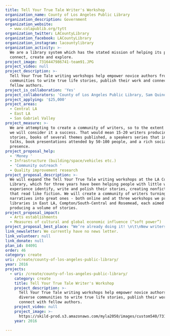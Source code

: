 ```yaml
---
title: Tell Your True Tale Writer's Workshop
organization_name: County of Los Angeles Public Library
organization_description: Government
organization_website:
  - www.colapublib.org/tytt
organization_twitter: LACountyLibrary
organization_facebook: LACountyLibrary
organization_instagram: lacountylibrary
organization_activity: >-
  We are a library system which has the stated mission of helping its patrons
  connect, create and explore.
project_image: 7316447986741-team91.JPG
project_video: null
project_description: >-
  Tell Your True Tale writing workshops help empower novice authors from diverse
  communities to write true life stories, publish their work and connect with
  fellow authors.
project_is_collaboration: 'Yes'
project_collaborators: 'County of Los Angeles Public Library, Sam Quinones author, journalist, editor'
project_applying: '$25,000'
project_areas:
  - Central LA
  - East LA
  - San Gabriel Valley
project_measure: >-
  We are attempting to create a community of writers, so to the extent we do so
  we will consider it a success. That would mean 15-20 writers producing
  stories, books of several themes published, a speakers series that includes
  talks, book presentations attended by 50-100 people, and a rich social media
  presence.
project_proposal_help:
  - 'Money '
  - Infrastructure (building/space/vehicles etc.)
  - 'Community outreach '
  - Quality improvement research
project_proposal_description: >-
  We will expand the Tell Your True Tale writing workshops at the LA County
  Library, which for three years have been helping people with little writing
  experience identify, write and polish their stories, creating nonfiction tales
  that read like fiction. We will create a community of writers turning good
  narratives into great ones - both online and at three workshops we propose at
  libraries in East LA, Compton/South-Central and Rosemead, each aimed at
  producing a volume of stories.
project_proposal_impact:
  - Arts establishments
  - Measures of cultural and global economic influence (“soft power”)
project_proposal_best_place: "We’re already doing it! \n\t\nNew writers are making connections, sharing their work with the community and building a culture of writing in areas where this may not have existed before.  \n\nWe just need help to continue and expand the project.\n\nUp to now, Tell Your True Tale workshops have been supported by the County Library; but that support is not open-ended. We also want to diversify and include different community partners.\n\nSince starting at ELA Library in 2013, the workshops have taken some 50 people with no previous writing experience, helped them imagine and polish their stories, then published books of their pieces – leaving them energized by the creation and eager for more. Many of the participants have taken the workshop two and three times. We are at the beginnings of a new arts organization.\n \nWe’re now up to seven volumes of their stories. These volumes form a magnificent mosaic of life, and lives, in Los Angeles. They also show the deep mine of stories out there just waiting like diamonds to be dug up and polished. Los Angeles is a collection of bubbles of people, from across the country and the world, who know little about each other. Tell Your True Tale volumes bridge that, show the depth and breadth of the people who have settled here, and present a template for how to access their stories.\n\nWe bring the community together in public gatherings – book presentations that feature the authors, let them talk about their stories, sign books, feel the energy that comes with a newly published work.\n\nOur motto is: Write Then Rewrite. No successful communication, no great story, no real creativity, comes without rewriting, editing, and more revising. We aimed to create nonfiction stories from working people’s lives that read like fiction. Our seven books show that we have succeeded."
link_newsletter: We currently have no news letter.
link_volunteer: null
link_donate: null
plan_id: 84091
order: 46
category: create
uri: /create/county-of-los-angeles-public-library/
year: 2016
projects:
  - uri: /create/county-of-los-angeles-public-library/
    category: create
    title: Tell Your True Tale Writer's Workshop
    project_description: >-
      Tell Your True Tale writing workshops help empower novice authors from
      diverse communities to write true life stories, publish their work and
      connect with fellow authors.
    project_video: null
    project_image: >-
      https://skild-prod.s3.amazonaws.com/myla2050/images/custom540/7316447986741-team91.JPG
    year: 2016

---
```

